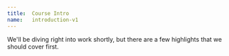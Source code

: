 ```yaml
---
title:  Course Intro
name:   introduction-v1
---
```


We'll be diving right into work shortly, but there are a few highlights that we should cover first.
